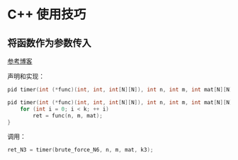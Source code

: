 # C++ 使用技巧

## 将函数作为参数传入

[参考博客](https://blog.csdn.net/zj1131190425/article/details/88528948)

声明和实现：

```cpp
pid timer(int (*func)(int, int, int[N][N]), int n, int m, int mat[N][N], int k);

pid timer(int (*func)(int, int, int[N][N]), int n, int m, int mat[N][N], int k){
    for (int i = 0; i < k; ++ i)
        ret = func(n, m, mat);
}
```

调用：

```cpp
ret_N3 = timer(brute_force_N6, n, m, mat, k3);
```